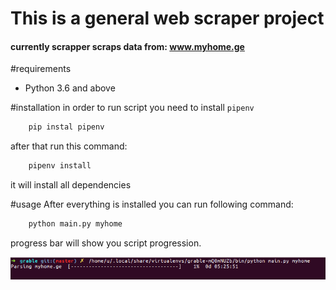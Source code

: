 # This is a general web scraper project
#### currently scrapper scraps data from: www.myhome.ge

#requirements 
- Python 3.6 and above

#installation
in order to run script you need to install `pipenv`

```bash 
    pip instal pipenv
```
after that run this command:

```bash
    pipenv install
```
it will install all dependencies 

#usage
After everything is installed you can run following command:

```bash
    python main.py myhome
```

progress bar will show you script progression.

![](Screenshot.png)








